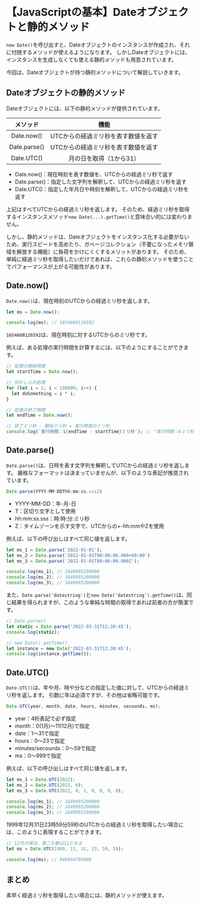 # 【JavaScriptの基本】Dateオブジェクトと静的メソッド

```new Date()```を呼び出すと、Dateオブジェクトのインスタンスが作成され、それに付随するメソッドが使えるようになります。
しかしDateオブジェクトには、インスタンスを生成しなくても使える静的メソッドも用意されています。

今回は、Dateオブジェクトが持つ静的メソッドについて解説していきます。

## Dateオブジェクトの静的メソッド
Dateオブジェクトには、以下の静的メソッドが提供されています。

|メソッド|機能|
|:--:|:--:|
|Date.now()|UTCからの経過ミリ秒を表す数値を返す|
|Date.parse()|UTCからの経過ミリ秒を表す数値を返す|
|Date.UTC()|月の日を取得（1から31）|

* Date.now()：現在時刻を表す数値を、UTCからの経過ミリ秒で返す
* Date.parse()：指定した文字列を解釈して、UTCからの経過ミリ秒を返す
* Date.UTC()：指定した年月日や時刻を解釈して、UTCからの経過ミリ秒を返す

上記はすべてUTCからの経過ミリ秒を返します。
そのため、経過ミリ秒を取得するインスタンスメソッド```new Date(...).getTime()```と意味合い的には変わりません。

しかし、静的メソッドは、Dateオブジェクトをインスタンス化する必要がないため、実行スピードを高めたり、ガベージコレクション（不要になったメモリ領域を解放する機能）に負荷をかけにくくするメリットがあります。
そのため、単純に経過ミリ秒を取得したいだけであれば、これらの静的メソッドを使うことでパフォーマンスが上がる可能性があります。

## Date.now()
```Date.now()```は、現在時刻のUTCからの経過ミリ秒を返します。
```javascript
let ms = Date.now();

console.log(ms); // 1654608126592
```
```1654608126592```は、現在時刻に対するUTCからのミリ秒です。

例えば、ある処理の実行時間を計算するには、以下のようにすることができます。
```javascript
// 処理の開始時間
let startTime = Date.now();

// 何かしらの処理
for (let i = 1; i < 100000; i++) {
  let doSomething = i * i;
}

// 処理の終了時間
let endTime = Date.now();

// 終了ミリ秒 - 開始ミリ秒 = 実行時間のミリ秒
console.log(`実行時間：${endTime - startTime}ミリ秒`); // "実行時間：6ミリ秒"
 ```

## Date.parse()
```Date.parse()```は、日時を表す文字列を解釈してUTCからの経過ミリ秒を返します。
厳格なフォーマットは決まっていませんが、以下のような表記が推奨されています。
```javascript
Date.parse(YYYY-MM-DDThh:mm:ss.sssZ)
 ```
* YYYY-MM-DD：年-月-日
* T：区切り文字として使用
* hh:mm:ss.sss：時:時:分:ミリ秒
* Z：タイムゾーンを示す文字で、UTCからの+-hh:mmやZを使用

例えば、以下の呼び出しはすべて同じ値を返します。
```javascript
let ms_1 = Date.parse('2022-01-01');
let ms_2 = Date.parse('2022-01-01T00:00:00.000+00:00')
let ms_3 = Date.parse('2022-01-01T00:00:00.000Z');

console.log(ms_1); // 1640995200000
console.log(ms_2); // 1640995200000
console.log(ms_3); // 1640995200000
```

また、```Date.parse('datestring')```と```new Date('datestring').getTime()```は、同じ結果を得られますが、このような単純な時間の取得であれば前者の方が簡潔です。
```javascript
// Date.parse()
let static = Date.parse('2022-03-31T12:30:45');
console.log(static);

// new Date().getTime()
let instance = new Date('2022-03-31T12:30:45');
console.log(instance.getTime());
```

## Date.UTC()
```Date.UTC()```は、年や月、時や分などの指定した値に対して、UTCからの経過ミリ秒を返します。
引数に年は必須ですが、その他は省略可能です。
```javascript
Date.UTC(year, month, date, hours, minutes, secounds, ms);
 ```
* year：4桁表記で必ず指定
* month：0(1月)〜11(12月)で指定
* date：1〜31で指定
* hours：0〜23で指定
* minutes/secounds：0〜59で指定
* ms：0〜999で指定

例えば、以下の呼び出しはすべて同じ値を返します。
```javascript
let ms_1 = Date.UTC(2022);
let ms_2 = Date.UTC(2022, 0);
let ms_3 = Date.UTC(2022, 0, 1, 0, 0, 0, 0);

console.log(ms_1); // 1640995200000
console.log(ms_2); // 1640995200000
console.log(ms_3); // 1640995200000
```

1999年12月31日23時59分59秒のUTCからの経過ミリ秒を取得したい場合には、このように表現することができます。
```javascript
// 12月の場合、第二引数は11となる
let ms = Date.UTC(1999, 11, 31, 23, 59, 59);

console.log(ms); // 946684799000
```

## まとめ

素早く経過ミリ秒を取得したい場合には、静的メソッドが使えます。